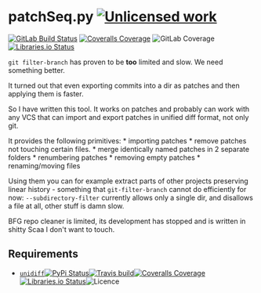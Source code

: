 patchSeq.py [![Unlicensed work](https://raw.githubusercontent.com/unlicense/unlicense.org/master/static/favicon.png)](https://unlicense.org/)
===============
[![GitLab Build Status](https://gitlab.com/KOLANICH/patchSeq.py/badges/master/pipeline.svg)](https://gitlab.com/KOLANICH/patchSeq.py/-/jobs/artifacts/master/raw/dist/patchSeq.py-0.CI-py3-none-any.whl?job=build)
[![Coveralls Coverage](https://img.shields.io/coveralls/KOLANICH/patchSeq.py.svg)](https://coveralls.io/r/KOLANICH/patchSeq.py)
![GitLab Coverage](https://gitlab.com/KOLANICH/patchSeq.py/badges/master/coverage.svg)
[![Libraries.io Status](https://img.shields.io/librariesio/github/KOLANICH/patchSeq.py.svg)](https://libraries.io/github/KOLANICH/patchSeq.py)

`git filter-branch` has proven to be **too** limited and slow. We need something better.

It turned out that even exporting commits into a dir as patches and then applying them is faster.

So I have written this tool. It works on patches and probably can work with any VCS that can import and export patches in unified diff format, not only git.

It provides the following primitives:
	* importing patches
	* remove patches not touching certain files.
	* merge identically named patches in 2 separate folders
	* renumbering patches
	* removing empty patches
	* renaming/moving files

Using them you can for example extract parts of other projects preserving linear history - something that `git-filter-branch` cannot do efficiently for now: `--subdirectory-filter` currently allows only a single dir, and disallows a file at all, other stuff is damn slow.

BFG repo cleaner is limited, its development has stopped and is written in shitty Scaa I don't want to touch.


Requirements
------------
* [`unidiff`](https://github.com/matiasb/python-unidiff)[![PyPi Status](https://img.shields.io/pypi/v/unidiff.svg)](https://pypi.org/pypi/unidiff)[![Travis build](https://img.shields.io/travis/matiasb/python-unidiff/master.svg)](https://travis-ci.org/matiasb/python-unidiff)[![Coveralls Coverage](https://img.shields.io/coveralls/matiasb/python-unidiff.svg)](https://coveralls.io/r/matiasb/python-unidiff)[![Libraries.io Status](https://img.shields.io/librariesio/github/matiasb/python-unidiff.svg)](https://libraries.io/github/matiasb/python-unidiff)![Licence](https://img.shields.io/github/license/matiasb/python-unidiff.svg)
